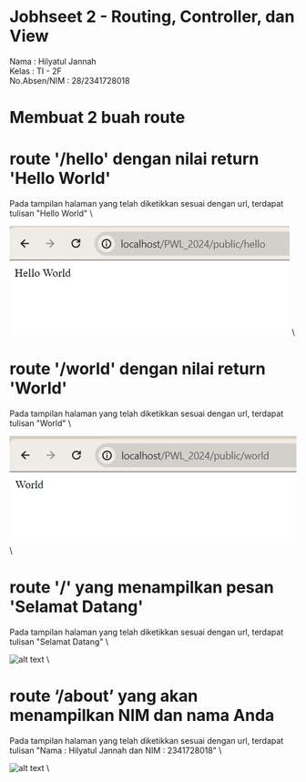 # Jobhseet 2 - Routing, Controller, dan View

Nama : Hilyatul Jannah \
Kelas : TI - 2F \
No.Absen/NIM : 28/2341728018

# Membuat 2 buah route

# route '/hello' dengan nilai return 'Hello World'

Pada tampilan halaman yang telah diketikkan sesuai dengan url, terdapat tulisan "Hello World" \

 ![alt text](pictures/hello.jpg) \

 # route '/world' dengan nilai return 'World'

 Pada tampilan halaman yang telah diketikkan sesuai dengan url, terdapat tulisan "World" \

 ![alt text](pictures/world.png) \

# route '/' yang menampilkan pesan 'Selamat Datang'

 Pada tampilan halaman yang telah diketikkan sesuai dengan url, terdapat tulisan "Selamat Datang" \

 ![alt text](<welcome.png>) \

 # route ‘/about’ yang akan menampilkan NIM dan nama Anda

Pada tampilan halaman yang telah diketikkan sesuai dengan url, terdapat tulisan "Nama : Hilyatul Jannah dan NIM : 2341728018" \

 ![alt text](<about.png>) \
